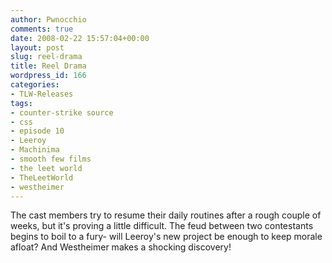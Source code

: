 ```yaml
---
author: Pwnocchio
comments: true
date: 2008-02-22 15:57:04+00:00
layout: post
slug: reel-drama
title: Reel Drama
wordpress_id: 166
categories:
- TLW-Releases
tags:
- counter-strike source
- css
- episode 10
- Leeroy
- Machinima
- smooth few films
- the leet world
- TheLeetWorld
- westheimer
---
```


The cast members try to resume their daily routines after a rough couple of weeks, but it's proving a little difficult.  The feud between two contestants begins to boil to a fury- will Leeroy's new project be enough to keep morale afloat?  And Westheimer makes a shocking discovery!

